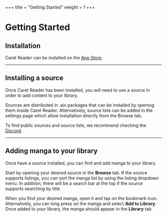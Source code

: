 +++
title = "Getting Started"
weight = 1
+++

# Getting Started

## Installation

Caret Reader can be installed on the [App Store](https://apps.apple.com/us/app/caret-reader/id6478599490).

---

## Installing a source

Once Caret Reader has been installed, you will need to use a source in order to add content to your library.

Sources are distributed in .aix packages that can be installed by opening them inside Caret Reader. Alternatively, source lists can be added in the settings page which allow installation directly from the Browse tab.

To find public sources and source lists, we recommend checking the [Discord](https://discord.com/).

---

## Adding manga to your library

Once have a source installed, you can find and add manga to your library.

Start by opening your desired source in the **Browse** tab. If the source supports listings, you can sort the manga list by using the listing dropdown menu. In addition, there will be a search bar at the top if the source supports searching by title.

When you find your desired manga, open it and tap on the bookmark icon. Alternatively, you can long press on the manga and select **Add to Library**. Once added to your library, the manga should appear in the **Library** tab.

